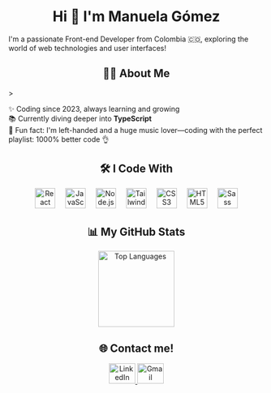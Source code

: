 <h1 align="center">
  Hi 👋 I'm Manuela Gómez
</h1>
  <p align="left">I'm a passionate Front-end Developer from Colombia 🇨🇴, exploring the world of web technologies and user interfaces!</p>
<h2 align="center">👩‍💻 About Me</h2> 
>   <p align="left"> ✨ Coding since 2023, always learning and growing<br> 📚 Currently diving deeper into <strong>TypeScript</strong> <br> 🎵 Fun fact: I'm left-handed and a huge music lover—coding with the perfect playlist: 1000% better code 👌 <br> </p>
<h2 align="center">🛠 I Code With</h2> 
<div align="center"> 
  <img src="https://cdn.jsdelivr.net/gh/devicons/devicon/icons/react/react-original.svg" height="40" alt="React" /> <img width="12" /> 
  <img src="https://cdn.jsdelivr.net/gh/devicons/devicon/icons/javascript/javascript-original.svg" height="40" alt="JavaScript" /> 
  <img width="12" /> <img src="https://cdn.jsdelivr.net/gh/devicons/devicon/icons/nodejs/nodejs-original.svg" height="40" alt="Node.js" /> 
  <img width="12" /> <img src="https://cdn.jsdelivr.net/gh/devicons/devicon/icons/tailwindcss/tailwindcss-original-wordmark.svg" height="40" alt="Tailwind CSS" />
  <img width="12" /> <img src="https://cdn.jsdelivr.net/gh/devicons/devicon/icons/css3/css3-original.svg" height="40" alt="CSS3" /> 
  <img width="12" /> <img src="https://cdn.jsdelivr.net/gh/devicons/devicon/icons/html5/html5-original.svg" height="40" alt="HTML5" /> 
  <img width="12" /> <img src="https://cdn.jsdelivr.net/gh/devicons/devicon/icons/sass/sass-original.svg" height="40" alt="Sass" /> 
</div>
<h2 align="center">📊 My GitHub Stats</h2> 
<div align="center"> <img src="https://github-readme-stats.vercel.app/api/top-langs?username=manugomz&locale=en&hide_title=false&layout=compact&card_width=320&langs_count=5&theme=dracula&hide_border=false&order=2" height="150" alt="Top Languages" /> </div>
<h2 align="center">🌐 Contact me!</h2> 
<div align="center"> 
  <a href="https://www.linkedin.com/in/manuela-gomez-estrada/" target="_blank"> <img src="https://raw.githubusercontent.com/maurodesouza/profile-readme-generator/master/src/assets/icons/social/linkedin/default.svg" width="52" height="40" alt="LinkedIn" /> </a> <a href="mailto:manu.gomez.e@gmail.com" target="_blank"> 
  <img src="https://raw.githubusercontent.com/maurodesouza/profile-readme-generator/master/src/assets/icons/social/gmail/default.svg" width="52" height="40" alt="Gmail" /> </a> 
</div>
